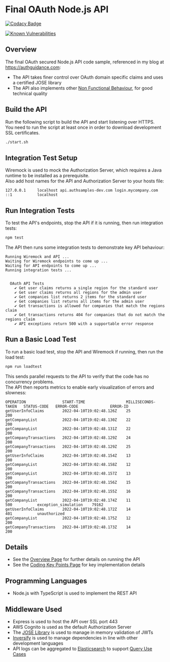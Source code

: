 # Final OAuth Node.js API

[![Codacy Badge](https://app.codacy.com/project/badge/Grade/4e685ae1d0ae4d3091e0dccd5b3cd011)](https://www.codacy.com/gh/gary-archer/oauth.apisample.nodejs/dashboard?utm_source=github.com&amp;utm_medium=referral&amp;utm_content=gary-archer/oauth.apisample.nodejs&amp;utm_campaign=Badge_Grade) 

[![Known Vulnerabilities](https://snyk.io/test/github/gary-archer/oauth.apisample.nodejs/badge.svg?targetFile=package.json)](https://snyk.io/test/github/gary-archer/oauth.apisample.nodejs?targetFile=package.json)

## Overview

The final OAuth secured Node.js API code sample, referenced in my blog at https://authguidance.com:

- The API takes finer control over OAuth domain specific claims and uses a certified JOSE library
- The API also implements other [Non Functional Behaviour](https://authguidance.com/2017/10/08/corporate-code-sample-core-behavior/), for good technical quality

## Build the API

Run the following script to build the API and start listening over HTTPS.\
You need to run the script at least once in order to download development SSL certificates.

```bash
./start.sh
```

## Integration Test Setup

Wiremock is used to mock the Authorization Server, which requires a Java runtime to be installed as a prerequisite.\
Also add host names for the API and Authorization Server to your hosts file:

```text
127.0.0.1     localhost api.authsamples-dev.com login.mycompany.com
::1           localhost
```

## Run Integration Tests

To test the API's endpoints, stop the API if it is running, then run integration tests:

```bash
npm test
```

The API then runs some integration tests to demonstrate key API behaviour:

```text
Running Wiremock and API ...
Waiting for Wiremock endpoints to come up ...
Waiting for API endpoints to come up ...
Running integration tests ...


  OAuth API Tests
    ✔ Get user claims returns a single region for the standard user
    ✔ Get user claims returns all regions for the admin user
    ✔ Get companies list returns 2 items for the standard user
    ✔ Get companies list returns all items for the admin user
    ✔ Get transactions is allowed for companies that match the regions claim
    ✔ Get transactions returns 404 for companies that do not match the regions claim
    ✔ API exceptions return 500 with a supportable error response
```

## Run a Basic Load Test

To run a basic load test, stop the API and Wiremock if running, then run the load test:

```bash
npm run loadtest
```

This sends parallel requests to the API to verify that the code has no concurrency problems.\
The API then reports metrics to enable early visualization of errors and slowness:

```text
OPERATION                START-TIME                  MILLISECONDS-TAKEN   STATUS-CODE   ERROR-CODE              ERROR-ID    
getUserInfoClaims        2022-04-10T19:02:48.126Z    25                   200                                               
getCompanyList           2022-04-10T19:02:48.130Z    22                   200                                               
getCompanyList           2022-04-10T19:02:48.131Z    22                   200                                               
getCompanyTransactions   2022-04-10T19:02:48.129Z    24                   200                                               
getCompanyTransactions   2022-04-10T19:02:48.129Z    25                   200                                               
getUserInfoClaims        2022-04-10T19:02:48.154Z    13                   200                                               
getCompanyList           2022-04-10T19:02:48.158Z    12                   200                                               
getCompanyList           2022-04-10T19:02:48.157Z    13                   200                                               
getCompanyTransactions   2022-04-10T19:02:48.156Z    15                   200                                               
getCompanyTransactions   2022-04-10T19:02:48.155Z    16                   200                                               
getCompanyList           2022-04-10T19:02:48.174Z    11                   500           exception_simulation    79162       
getUserInfoClaims        2022-04-10T19:02:48.172Z    14                   401           unauthorized                        
getCompanyList           2022-04-10T19:02:48.175Z    12                   200                                               
getCompanyTransactions   2022-04-10T19:02:48.173Z    14                   200                                         
```

## Details

* See the [Overview Page](https://authguidance.com/2017/10/27/api-architecture-node) for further details on running the API
* See the [Coding Key Points Page](https://authguidance.com/2017/10/27/final-nodeapi-coding-key-points/) for key implementation details

## Programming Languages

* Node.js with TypeScript is used to implement the REST API

## Middleware Used

* Express is used to host the API over SSL port 443
* AWS Cognito is used as the default Authorization Server
* The [JOSE Library](https://github.com/panva/jose) is used to manage in memory validation of JWTs
* [Inversify](http://inversify.io) is used to manage dependencies in line with other development languages
* API logs can be aggregated to [Elasticsearch](https://authguidance.com/2019/07/19/log-aggregation-setup/) to support [Query Use Cases](https://authguidance.com/2019/08/02/intelligent-api-platform-analysis/)
